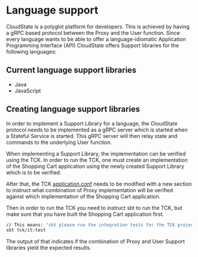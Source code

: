 # Language support

CloudState is a polyglot platform for developers.
This is achieved by having a gRPC based protocol between the Proxy and the User function. Since every language wants to be able to offer a language-idiomatic Application Programming Interface (API) CloudState offers Support libraries for the following languages:

## Current language support libraries

* Java
* JavaScript

## Creating language support libraries

In order to implement a Support Library for a language, the CloudState protocol needs to be implemented as a gRPC server which is started when a Stateful Service is started. This gRPC server will then relay state and commands to the underlying User function.

When implementing a Support Library, the implementation can be verified using the TCK. In order to run the TCK, one must create an implementation of the Shopping Cart application using the newly created Support Library which is to be verified.

After that, the TCK [application.conf](https://github.com/cloudstateio/cloudstate/blob/master/tck/src/it/resources/application.conf) needs to be modified with a new section to instruct what combination of Proxy implementation will be verified against which implementation of the Shopping Cart application.

Then in order to run the TCK you need to instruct sbt to run the TCK, but make sure that you have built the Shopping Cart application first.

```bash
// This means: "sbt please run the integration tests for the TCK project"
sbt tck/it:test
```

The output of that indicates if the combination of Proxy and User Support libraries yield the expected results.